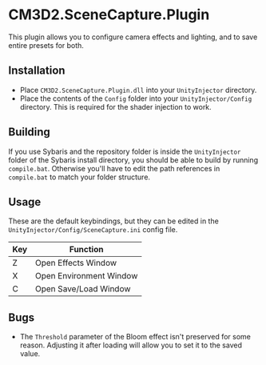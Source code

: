 # CM3D2.SceneCapture.Plugin
This plugin allows you to configure camera effects and lighting, and to save entire presets for both.

## Installation
* Place `CM3D2.SceneCapture.Plugin.dll` into your `UnityInjector` directory.
* Place the contents of the `Config` folder into your `UnityInjector/Config` directory. This is required for the shader injection to work.

## Building
If you use Sybaris and the repository folder is inside the `UnityInjector` folder of the Sybaris install directory, you should be able to build by running `compile.bat`. Otherwise you'll have to edit the path references in `compile.bat` to match your folder structure.

## Usage
These are the default keybindings, but they can be edited in the `UnityInjector/Config/SceneCapture.ini` config file.

| Key | Function                |
|-----|-------------------------|
| Z   | Open Effects Window     |
| X   | Open Environment Window |
| C   | Open Save/Load Window   |

## Bugs
- The `Threshold` parameter of the Bloom effect isn't preserved for some reason. Adjusting it after loading will allow you to set it to the saved value.
